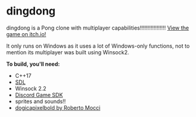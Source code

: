 # dingdong
dingdong is a Pong clone with multiplayer capabilities!!!!!!!!!!!!!!!!!
[View the game on itch.io!](https://emredesu.itch.io/dingdong)

It only runs on Windows as it uses a lot of Windows-only functions, not to mention its multiplayer was built using Winsock2.

<b> To build, you'll need: </b>
- C++17
- [SDL](https://www.libsdl.org)
- Winsock 2.2
- [Discord Game SDK](https://discord.com/developers/docs/game-sdk/sdk-starter-guide)
- sprites and sounds!!
- [dogicapixelbold by Roberto Mocci](https://www.dafont.com/dogica.font)
